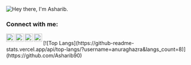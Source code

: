 ![Hey there, I'm Asharib.](https://github.com/Asharib90/Asharib90/blob/master/bio.gif)


<!--
**Asharib90/Asharib90** is a ✨ _special_ ✨ repository because its `README.md` (this file) appears on your GitHub profile.

Here are some ideas to get you started:

- 🔭 I’m currently working on ...
- 🌱 I’m currently learning ...
- 👯 I’m looking to collaborate on ...
- 🤔 I’m looking for help with ...
- 💬 Ask me about ...
- 📫 How to reach me: ...
- 😄 Pronouns: ...
- ⚡ Fun fact: ...
-->
### Connect with me:

[<img align="left" alt="Asharib-Ahmed | Twitter" width="22px" src="https://www.iconfinder.com/data/icons/social-media-2285/512/1_Twitter3_colored_svg-512.png" />][twitter]
[<img align="left" alt="Asharib-Ahmed| LinkedIn" width="22px" src="https://www.iconfinder.com/data/icons/social-media-2285/512/1_Linkedin_unofficial_colored_svg-512.png" />][linkedin]
[<img align="left" alt="Asharib-Ahmed | Instagram" width="22px" src="https://www.iconfinder.com/data/icons/social-media-2285/512/1_Instagram_colored_svg_1-512.png"/>][instagram]
[<img align="left" alt="Asharib-Ahmed | facebook" width="22px" src="https://www.iconfinder.com/data/icons/social-media-2285/512/Colored_Facebook3_svg-512.png"/>][facebook]

<br />
[![Top Langs](https://github-readme-stats.vercel.app/api/top-langs/?username=anuraghazra&langs_count=8)](https://github.com/Asharib90)<br/>

[twitter]: https://twitter.com/asharibahmed4
[instagram]: https://instagram.com/asharib90
[linkedin]: https://www.linkedin.com/in/itsasharib/
[facebook]: https://www.facebook.com/asharib90
